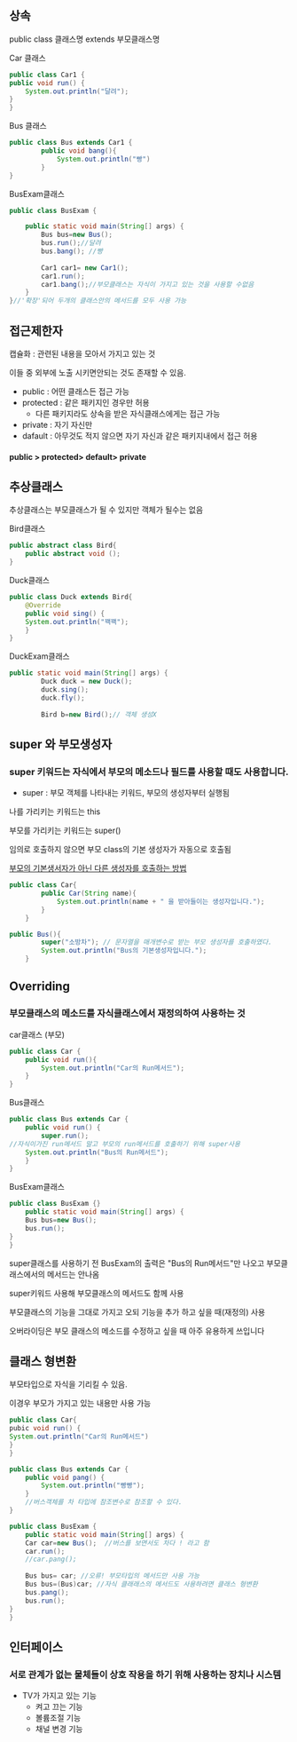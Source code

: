 ## 상속

public class 클래스명 extends 부모클래스명

Car 클래스

```java
public class Car1 {
public void run() {
	System.out.println("달려");
}
}
```

Bus 클래스

```java
public class Bus extends Car1 {	
    	public void bang(){
            System.out.println("빵")
        }
}
```

BusExam클래스

```java
public class BusExam {

	public static void main(String[] args) {
		Bus bus=new Bus();
		bus.run();//달려
        bus.bang(); //빵
        
        Car1 car1= new Car1();
		car1.run();
		car1.bang();//부모클래스는 자식이 가지고 있는 것을 사용할 수없음
	}
}//'확장'되어 두개의 클래스안의 메서드를 모두 사용 가능
```



## 접근제한자

캡슐화 : 관련된 내용을 모아서 가지고 있는 것

이들 중 외부에 노출 시키면안되는 것도 존재할 수 있음.

- public : 어떤 클래스든 접근 가능
- protected :  같은 패키지인 경우만 허용
  - 다른 패키지라도 상속을 받은 자식클래스에게는 접근 가능
- private : 자기 자신만
- dafault : 아무것도 적지 않으면 자기 자신과 같은 패키지내에서 접근 허용

#### public > protected> default> private



## 추상클래스

추상클래스는 부모클래스가 될 수 있지만 객체가 될수는 없음

Bird클래스

```java
public abstract class Bird{
	public abstract void ();
}
```

Duck클래스

```java
public class Duck extends Bird{
	@Override
	public void sing() {
	System.out.println("꽥꽥");
	}
}
```

DuckExam클래스

```java
public static void main(String[] args) {
		Duck duck = new Duck();
		duck.sing();
		duck.fly();
		
		Bird b=new Bird();// 객체 생성X
```

## super 와 부모생성자

### super 키워드는 자식에서 부모의 메소드나 필드를 사용할 때도 사용합니다.

- super : 부모 객체를 나타내는 키워드, 부모의 생성자부터 실행됨

나를 가리키는 키워드는 this

부모를 가리키는 키워드는 super()

임의로 호출하지 않으면 부모 class의 기본 생성자가 자동으로 호출됨



<u>부모의 기본생서자가 아닌 다른 생성자를 호출하는 방법</u>

```java
public class Car{
        public Car(String name){
            System.out.println(name + " 을 받아들이는 생성자입니다.");
        }
    }
```

```java
public Bus(){
        super("소방차"); // 문자열을 매개변수로 받는 부모 생성자를 호출하였다.
        System.out.println("Bus의 기본생성자입니다.");
    }
```



## Overriding

### 부모클래스의 메소드를 자식클래스에서 재정의하여 사용하는 것

car클래스 (부모)

```java
public class Car {
	public void run(){
		System.out.println("Car의 Run메서드");
	}
}
```

Bus클래스

```java
public class Bus extends Car {
	public void run() {
		super.run();
//자식이가진 run메서드 말고 부모의 run메서드를 호출하기 위해 super사용
	System.out.println("Bus의 Run메서드");
	}
}
```

BusExam클래스

```java
public class BusExam {}
	public static void main(String[] args) {
	Bus bus=new Bus();
	bus.run();
}
}
```

super클래스를 사용하기 전 BusExam의 출력은 "Bus의 Run메서드"만 나오고 부모클래스에서의 메서드는 안나옴

super키워드 사용해 부모클래스의 메서드도 함께 사용

부모클래스의 기능을 그대로 가지고 오되 기능을 추가 하고 싶을 때(재정의) 사용

오버라이딩은 부모 클래스의 메소드를 수정하고 싶을 때 아주 유용하게 쓰입니다



## 클래스 형변환

부모타입으로 자식을 기리킬 수 있음.

이경우 부모가 가지고 있는 내용만 사용 가능

```java
public class Car{
pubic void run() {
System.out.println("Car의 Run메서드")
}
}
```

```java
public class Bus extends Car {
	public void pang() {
		System.out.println("빵빵");
	}
	//버스객체를 차 타입에 참조변수로 참조할 수 있다.	
}
```

```java
public class BusExam {
	public static void main(String[] args) {
	Car car=new Bus();	//버스를 보면서도 차다 ! 라고 함
	car.run();
	//car.pang(); 
	
	Bus bus= car; //오류! 부모타입의 메서드만 사용 가능
	Bus bus=(Bus)car; //자식 클래래스의 메서드도 사용하려면 클래스 형변환
	bus.pang();
	bus.run();
}
}
```



## 인터페이스

### 서로 관계가 없는 물체들이 상호 작용을 하기 위해 사용하는 장치나 시스템

- TV가 가지고 있는 기능 
  - 켜고 끄는 기능
  - 볼륨조절 기능
  - 채널 변경 기능

